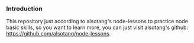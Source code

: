 ### Introduction

This repository just according to alsotang's node-lessons to practice node basic skills, so you want to learn more, you can just visit alsotang's github: https://github.com/alsotang/node-lessons.